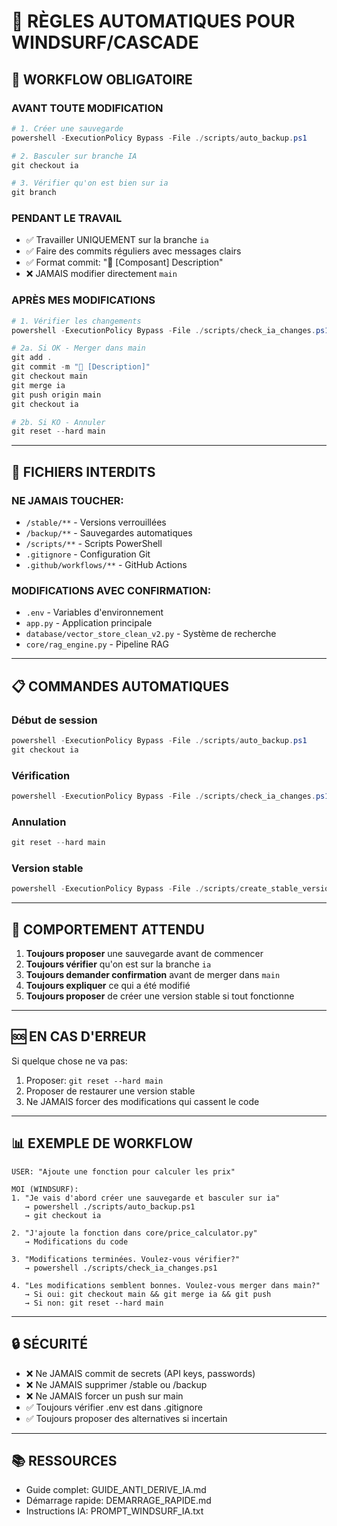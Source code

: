 # 🤖 RÈGLES AUTOMATIQUES POUR WINDSURF/CASCADE

## 🎯 WORKFLOW OBLIGATOIRE

### AVANT TOUTE MODIFICATION

```powershell
# 1. Créer une sauvegarde
powershell -ExecutionPolicy Bypass -File ./scripts/auto_backup.ps1

# 2. Basculer sur branche IA
git checkout ia

# 3. Vérifier qu'on est bien sur ia
git branch
```

### PENDANT LE TRAVAIL

- ✅ Travailler UNIQUEMENT sur la branche `ia`
- ✅ Faire des commits réguliers avec messages clairs
- ✅ Format commit: "🔧 [Composant] Description"
- ❌ JAMAIS modifier directement `main`

### APRÈS MES MODIFICATIONS

```powershell
# 1. Vérifier les changements
powershell -ExecutionPolicy Bypass -File ./scripts/check_ia_changes.ps1

# 2a. Si OK - Merger dans main
git add .
git commit -m "🔧 [Description]"
git checkout main
git merge ia
git push origin main
git checkout ia

# 2b. Si KO - Annuler
git reset --hard main
```

---

## 🚫 FICHIERS INTERDITS

### NE JAMAIS TOUCHER:
- `/stable/**` - Versions verrouillées
- `/backup/**` - Sauvegardes automatiques
- `/scripts/**` - Scripts PowerShell
- `.gitignore` - Configuration Git
- `.github/workflows/**` - GitHub Actions

### MODIFICATIONS AVEC CONFIRMATION:
- `.env` - Variables d'environnement
- `app.py` - Application principale
- `database/vector_store_clean_v2.py` - Système de recherche
- `core/rag_engine.py` - Pipeline RAG

---

## 📋 COMMANDES AUTOMATIQUES

### Début de session
```powershell
powershell -ExecutionPolicy Bypass -File ./scripts/auto_backup.ps1
git checkout ia
```

### Vérification
```powershell
powershell -ExecutionPolicy Bypass -File ./scripts/check_ia_changes.ps1
```

### Annulation
```powershell
git reset --hard main
```

### Version stable
```powershell
powershell -ExecutionPolicy Bypass -File ./scripts/create_stable_version_simple.ps1 -Description "Description"
```

---

## 🎯 COMPORTEMENT ATTENDU

1. **Toujours proposer** une sauvegarde avant de commencer
2. **Toujours vérifier** qu'on est sur la branche `ia`
3. **Toujours demander confirmation** avant de merger dans `main`
4. **Toujours expliquer** ce qui a été modifié
5. **Toujours proposer** de créer une version stable si tout fonctionne

---

## 🆘 EN CAS D'ERREUR

Si quelque chose ne va pas:
1. Proposer: `git reset --hard main`
2. Proposer de restaurer une version stable
3. Ne JAMAIS forcer des modifications qui cassent le code

---

## 📊 EXEMPLE DE WORKFLOW

```
USER: "Ajoute une fonction pour calculer les prix"

MOI (WINDSURF):
1. "Je vais d'abord créer une sauvegarde et basculer sur ia"
   → powershell ./scripts/auto_backup.ps1
   → git checkout ia

2. "J'ajoute la fonction dans core/price_calculator.py"
   → Modifications du code

3. "Modifications terminées. Voulez-vous vérifier?"
   → powershell ./scripts/check_ia_changes.ps1

4. "Les modifications semblent bonnes. Voulez-vous merger dans main?"
   → Si oui: git checkout main && git merge ia && git push
   → Si non: git reset --hard main
```

---

## 🔒 SÉCURITÉ

- ❌ Ne JAMAIS commit de secrets (API keys, passwords)
- ❌ Ne JAMAIS supprimer /stable ou /backup
- ❌ Ne JAMAIS forcer un push sur main
- ✅ Toujours vérifier .env est dans .gitignore
- ✅ Toujours proposer des alternatives si incertain

---

## 📚 RESSOURCES

- Guide complet: GUIDE_ANTI_DERIVE_IA.md
- Démarrage rapide: DEMARRAGE_RAPIDE.md
- Instructions IA: PROMPT_WINDSURF_IA.txt
